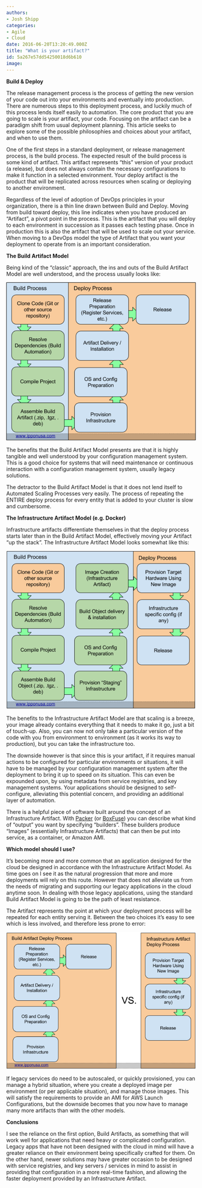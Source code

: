 ```yaml
---
authors:
- Josh Shipp
categories:
- Agile
- Cloud
date: 2016-06-20T13:20:49.000Z
title: "What is your artifact?"
id: 5a267e57dd54250018d6b610
image: 
---
```


**Build & Deploy**

<span style="font-weight: 400">The release management process is the process of getting the new version of your code out into your environments and eventually into production. There are numerous steps to this deployment process, and luckily much of this process lends itself easily to automation. The core product that you are going to scale is your artifact, your code. Focusing on the artifact can be a paradigm shift from usual deployment planning. This article seeks to explore some of the possible philosophies and choices about your artifact, and when to use them.</span>

<span style="font-weight: 400">One of the first steps in a standard deployment, or release management process, is the build process. The expected result of the build process is some kind of artifact. This artifact represents “this” version of your product (a release), but does not always contain the necessary configurations to make it function in a selected environment. Your deploy artifact is the product that will be replicated across resources when scaling or deploying to another environment. </span>

<span style="font-weight: 400">Regardless of the level of adoption of DevOps principles in your organization, there is a thin line drawn between Build and Deploy. Moving from build toward deploy, this line indicates when you have produced an “Artifact”, a pivot point in the process. This is the artifact that you will deploy to each environment in succession as it passes each testing phase. Once in production this is also the artifact that will be used to scale out your service. When moving to a DevOps model the type of Artifact that you want your deployment to operate from is an important consideration. </span>

**The Build Artifact Model**

<span style="font-weight: 400">Being kind of the “classic” approach, the ins and outs of the Build Artifact Model are well understood, and the process usually looks like:</span>

<span style="font-weight: 400">[![Build Artifact Model](https://raw.githubusercontent.com/ippontech/blog-usa/master/images/2016/06/What-is-Your-Artifact.png)](https://raw.githubusercontent.com/ippontech/blog-usa/master/images/2016/06/What-is-Your-Artifact.png)</span>

<span style="font-weight: 400">The benefits that the Build Artifact Model presents are that it is highly tangible and well understood by your configuration management system. This is a good choice for systems that will need maintenance or continuous interaction with a configuration management system, usually legacy solutions. </span>

<span style="font-weight: 400">The detractor to the Build Artifact Model is that it does not lend itself to Automated Scaling Processes very easily. The process of repeating the ENTIRE deploy </span>process for every entity that is added to your cluster is slow and cumbersome.

**The Infrastructure Artifact Model (e.g. Docker)**

<span style="font-weight: 400">Infrastructure artifacts differentiate themselves in that the deploy process starts later than in the Build Artifact Model, effectively moving your Artifact “up the stack”. The Infrastructure Artifact Model looks somewhat like this:</span>

<span style="font-weight: 400">[![What is Your Artifact (1)](https://raw.githubusercontent.com/ippontech/blog-usa/master/images/2016/06/What-is-Your-Artifact-1.png)](https://raw.githubusercontent.com/ippontech/blog-usa/master/images/2016/06/What-is-Your-Artifact-1.png)</span>

<span style="font-weight: 400">The benefits to the Infrastructure Artifact Model are that scaling is a breeze, your image already contains everything that it needs to make it go, just a bit of touch-up. Also, you can now not only take a particular version of the code with you from environment to environment (as it works its way to production), but you can take the infrastructure too. </span>

<span style="font-weight: 400">The downside however is that since this is your artifact, if it requires manual actions to be configured for particular environments or situations, it will have to be managed by your configuration management system after the deployment to bring it up to speed on its situation. This can even be expounded upon, by using metadata from service registries, and key management systems. Your applications should be designed to self-configure, alleviating this potential concern, and providing an additional layer of automation.</span>

<span style="font-weight: 400">There is a helpful piece of software built around the concept of an Infrastructure Artifact. With </span>[<span style="font-weight: 400">Packer</span>](https://www.packer.io/)<span style="font-weight: 400"> (or </span>[<span style="font-weight: 400">BoxFuse</span>](https://boxfuse.com/)<span style="font-weight: 400">) you can describe what kind of “output” you want by specifying “builders”. These builders produce “Images” (essentially Infrastructure Artifacts) that can then be put into service, as a container, or Amazon AMI.</span>

**Which model should I use?**

<span style="font-weight: 400">It’s becoming more and more common that an application designed for the cloud be designed in accordance with the Infrastructure Artifact Model. As time goes on I see it as the natural progression that more and more deployments will rely on this route. However that does not alleviate us from the needs of migrating and supporting our legacy applications in the cloud anytime soon. In dealing with those legacy applications, using the standard Build Artifact Model is going to be the path of least resistance. </span>

<span style="font-weight: 400">The Artifact represents the point at which your deployment process will be repeated for each entity serving it. Between the two choices it’s easy to see which is less involved, and therefore less prone to error:</span>

[![What is Your Artifact (2)](https://raw.githubusercontent.com/ippontech/blog-usa/master/images/2016/06/What-is-Your-Artifact-2.png)](https://raw.githubusercontent.com/ippontech/blog-usa/master/images/2016/06/What-is-Your-Artifact-2.png)

If legacy services do need to be autoscaled, or quickly provisioned, you can manage a hybrid situation, where you create a deployed image per environment (or per applicable situation), and manage those images. This will satisfy the requirements to provide an AMI for AWS Launch Configurations, but the downside becomes that you now have to manage many more artifacts than with the other models.

**Conclusions**

<span style="font-weight: 400">I see the reliance on the first option, Build Artifacts, as something that will work well for applications that need heavy or complicated configuration. Legacy apps that have not been designed with the cloud in mind will have a greater reliance on their environment being specifically crafted for them. On the other hand, newer solutions may have greater occasion to be designed with service registries, and key servers / services in mind to assist in providing that configuration in a more real-time fashion, and allowing the faster deployment provided by an Infrastructure Artifact. </span>
